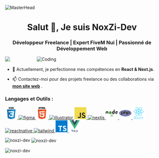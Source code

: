 ![MasterHead](https://github.com/NoxZi-Dev/NoxZi-Dev/assets/143125624/78c613c0-2b39-4b0b-ae7d-a679267b3489)

<h1 align="center">Salut 👋, Je suis NoxZi-Dev</h1>
<h3 align="center">Développeur Freelance | Expert FiveM Nui | Passionné de Développement Web</h3>
<img align="right" alt="Coding" width="400" src="https://cdn.dribbble.com/users/1162077/screenshots/3848914/programmer.gif">

<p align="left"> <img src="https://komarev.com/ghpvc/?username=NoxZi-Dev&label=Profile%20views&color=0e75b6&style=flat"  /> </p>

- 🌱 Actuellement, je perfectionne mes compétences en **React & Next.js**.

- 📫 Contactez-moi pour des projets freelance ou des collaborations via **[mon site web](https://noxzi-dev.fr)** .

<h3 align="left">Langages et Outils :</h3>
<p align="left"> 
<p align="left"> <a href="https://www.w3schools.com/css/" target="_blank" rel="noreferrer"> <img src="https://raw.githubusercontent.com/devicons/devicon/master/icons/css3/css3-original-wordmark.svg" alt="css3" width="40" height="40"/> </a> <a href="https://www.figma.com/" target="_blank" rel="noreferrer"> <img src="https://www.vectorlogo.zone/logos/figma/figma-icon.svg" alt="figma" width="40" height="40"/> </a> <a href="https://www.w3.org/html/" target="_blank" rel="noreferrer"> <img src="https://raw.githubusercontent.com/devicons/devicon/master/icons/html5/html5-original-wordmark.svg" alt="html5" width="40" height="40"/> </a> <a href="https://www.adobe.com/in/products/illustrator.html" target="_blank" rel="noreferrer"> <img src="https://www.vectorlogo.zone/logos/adobe_illustrator/adobe_illustrator-icon.svg" alt="illustrator" width="40" height="40"/> </a> <a href="https://developer.mozilla.org/en-US/docs/Web/JavaScript" target="_blank" rel="noreferrer"> <img src="https://raw.githubusercontent.com/devicons/devicon/master/icons/javascript/javascript-original.svg" alt="javascript" width="40" height="40"/> </a> <a href="https://nextjs.org/" target="_blank" rel="noreferrer"> <img src="https://cdn.worldvectorlogo.com/logos/nextjs-2.svg" alt="nextjs" width="40" height="40"/> </a> <a href="https://nodejs.org" target="_blank" rel="noreferrer"> <img src="https://raw.githubusercontent.com/devicons/devicon/master/icons/nodejs/nodejs-original-wordmark.svg" alt="nodejs" width="40" height="40"/> </a> <a href="https://www.php.net" target="_blank" rel="noreferrer"> <img src="https://raw.githubusercontent.com/devicons/devicon/master/icons/php/php-original.svg" alt="php" width="40" height="40"/> </a> <a href="https://reactjs.org/" target="_blank" rel="noreferrer"> <img src="https://raw.githubusercontent.com/devicons/devicon/master/icons/react/react-original-wordmark.svg" alt="react" width="40" height="40"/> </a> <a href="https://reactnative.dev/" target="_blank" rel="noreferrer"> <img src="https://reactnative.dev/img/header_logo.svg" alt="reactnative" width="40" height="40"/> </a> <a href="https://tailwindcss.com/" target="_blank" rel="noreferrer"> <img src="https://www.vectorlogo.zone/logos/tailwindcss/tailwindcss-icon.svg" alt="tailwind" width="40" height="40"/> </a> <a href="https://www.typescriptlang.org/" target="_blank" rel="noreferrer"> <img src="https://raw.githubusercontent.com/devicons/devicon/master/icons/typescript/typescript-original.svg" alt="typescript" width="40" height="40"/> </a> <a href="https://vuejs.org/" target="_blank" rel="noreferrer"> <img src="https://raw.githubusercontent.com/devicons/devicon/master/icons/vuejs/vuejs-original-wordmark.svg" alt="vuejs" width="40" height="40"/> </a> </p>
<!-- <a href="https://fivem.net/" target="_blank" rel="noreferrer"> <img src="https://i.imgur.com/Y1SVgJw.png" alt="fivem" width="40" height="40"/> </a> </p> -->

<p><img align="left" src="https://github-readme-stats.vercel.app/api/top-langs?username=noxzi-dev&show_icons=true&locale=en&layout=compact" alt="noxzi-dev" /></p>

<p>&nbsp;<img align="center" src="https://github-readme-stats.vercel.app/api?username=noxzi-dev&show_icons=true&locale=en" alt="noxzi-dev" /></p>

<p><img align="center" src="https://github-readme-streak-stats.herokuapp.com/?user=noxzi-dev&" alt="noxzi-dev" /></p>
